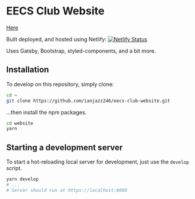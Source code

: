 # EECS Club Website
[Here](https://reverent-jang-69754c.netlify.app/)

Built deployed, and hosted using Netlify: 
[![Netlify Status](https://api.netlify.com/api/v1/badges/4f62ab3d-1fc4-4787-a637-d92026cb6a79/deploy-status)](https://app.netlify.com/sites/reverent-jang-69754c/deploys)

Uses Gatsby, Bootstrap, styled-components, and a bit more.

## Installation
To develop on this repository, simply clone:
```sh
cd ~
git clone https://github.com/ianjazz246/eecs-club-website.git
```
...then install the npm packages.
```sh
cd website
yarn
```
## Starting a development server
To start a hot-reloading local server for development, just use the `develop` script.
```sh
yarn develop
# ...
# Server should run at https://localhost:8000
```